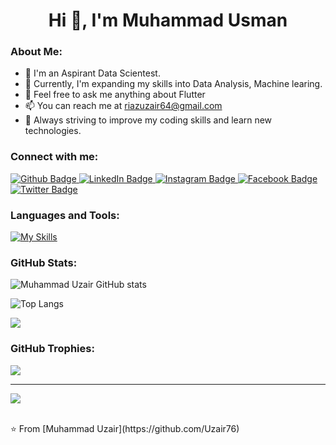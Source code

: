  <h1 align="center">Hi 👋, I'm Muhammad Usman</h1>

 ### About Me:
- 🔭 I'm an Aspirant Data Scientest.
- 🌱 Currently, I'm expanding my skills into Data Analysis, Machine learing.
- 💬 Feel free to ask me anything about Flutter 
- 📫 You can reach me at riazuzair64@gmail.com
- 🎯 Always striving to improve my coding skills and learn new technologies.

  
### Connect with me:
<div id="badges">
  <a href="https://github.com/uzair76">
    <img src="https://img.shields.io/badge/Github-white?style=for-the-badge&logo=Github&logoColor=black" alt="Github Badge"/>
  </a>
 <a href="https://www.linkedin.com/in/flutterdeveloperuzair/">
  <img src="https://img.shields.io/badge/LinkedIn-blue?style=for-the-badge&logo=linkedin&logoColor=white" alt="LinkedIn Badge"/>
</a>
  </a>
   <a href="https://www.instagram.com/uzair_riaz_11">
    <img src="https://img.shields.io/badge/Instagram-purple?style=for-the-badge&logo=instagram&logoColor=white" alt="Instagram Badge"/>
  </a>
   <a href="https://www.facebook.com/uzair.riaz.391">
    <img src="https://img.shields.io/badge/Facebook-blue?style=for-the-badge&logo=facebook&logoColor=white" alt="Facebook Badge"/>
  </a>
   <a href="https://twitter.com">
    <img src="https://img.shields.io/badge/Twitter-blue?style=for-the-badge&logo=twitter&logoColor=white" alt="Twitter Badge"/>
  </a>
</div>

### Languages and Tools:
[![My Skills](https://skillicons.dev/icons?i=flutter,dart,firebase,github,git,postman,figma,xd,photoshop,python,java,javascript,mysql,sqlite&perline=6)](https://skillicons.dev)


### GitHub Stats:
![Muhammad Uzair GitHub stats](https://github-readme-stats.vercel.app/api?username=Uzair76&show_icons=true&theme=dark)

![Top Langs](https://github-readme-stats.vercel.app/api/top-langs/?username=Uzair76&theme=dark)

![](https://github-readme-streak-stats.herokuapp.com/?user=Uzair76&theme=dark&hide_border=false)<br/>

### GitHub Trophies:
![](https://github-profile-trophy.vercel.app/?username=Uzair76&theme=radical&no-frame=false&no-bg=true&margin-w=4)

---
[![](https://visitcount.itsvg.in/api?id=Uzair76&icon=0&color=0)](https://visitcount.itsvg.in)


<br>
⭐️ From [Muhammad Uzair](https://github.com/Uzair76)
